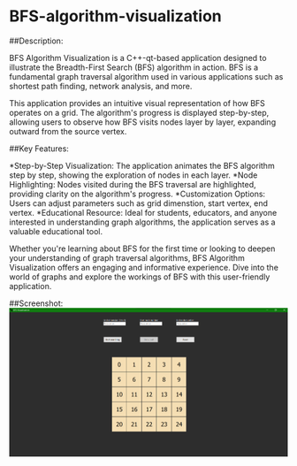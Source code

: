 # BFS-algorithm-visualization
##Description:

BFS Algorithm Visualization is a C++-qt-based application designed to illustrate the Breadth-First Search (BFS) algorithm in action. BFS is a fundamental graph traversal algorithm used in various applications such as shortest path finding, network analysis, and more.

This application provides an intuitive visual representation of how BFS operates on a grid. The algorithm's progress is displayed step-by-step, allowing users to observe how BFS visits nodes layer by layer, expanding outward from the source vertex.

##Key Features:

*Step-by-Step Visualization: The application animates the BFS algorithm step by step, showing the exploration of nodes in each layer.
*Node Highlighting: Nodes visited during the BFS traversal are highlighted, providing clarity on the algorithm's progress.
*Customization Options: Users can adjust parameters such as grid dimenstion, start vertex, end vertex.
*Educational Resource: Ideal for students, educators, and anyone interested in understanding graph algorithms, the application serves as a valuable educational tool.

Whether you're learning about BFS for the first time or looking to deepen your understanding of graph traversal algorithms, BFS Algorithm Visualization offers an engaging and informative experience. Dive into the world of graphs and explore the workings of BFS with this user-friendly application.

##Screenshot:
![Application image](BSF_visualisation_img.png "application image")
